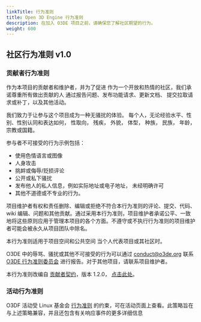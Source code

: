 ```yaml
---
linkTitle: 行为准则
title: Open 3D Engine 行为准则
description: 在加入 O3DE 项目之前，请确保您了解社区期望的行为。
weight: 600
---
```


## 社区行为准则 v1.0

### 贡献者行为准则

作为本项目的贡献者和维护者，并为了促进
作为一个开放和热情的社区，我们承诺尊重所有做出贡献的人
通过报告问题、发布功能请求、更新文档、
提交拉取请求或补丁，以及其他活动。

我们致力于让参与这个项目成为一种无骚扰的体验。
每个人，无论经验水平、性别、性别认同和表达如何，
性取向， 残疾， 外貌， 体型， 种族， 民族， 年龄，
宗教或国籍。

参与者不可接受的行为示例包括：

- 使用色情语言或图像
- 人身攻击
- 挑衅或侮辱/贬损评论
- 公开或私下骚扰
- 发布他人的私人信息，例如实际地址或电子地址，
 未经明确许可
- 其他不道德或不专业的行为。

项目维护者有权和责任删除、编辑或拒绝不符合本行为准则的评论、提交、代码、wiki 编辑、问题和其他贡献。通过采用本行为准则，项目维护者承诺公平、一致地将这些原则应用于管理本项目的各个方面。不遵守或不执行行为准则的项目维护者可能会被永久从项目团队中除名。

本行为准则适用于项目空间和公共空间
当个人代表项目或其社区时。

O3DE 中的辱骂、骚扰或其他不可接受的行为可以通过 <conduct@o3de.org> 联系 [O3DE 行为准则委员会](https://github.com/o3de/foundation/tree/main/committee/committee-code-of-conduct) 进行报告。对于其他项目，请联系项目维护者。

本行为准则改编自 [贡献者契约](http://contributor-covenant.org)，版本 1.2.0， [点击此处](http://contributor-covenant.org/version/1/2/0/)。

### 活动行为准则

O3DF 活动受 Linux 基金会 [行为准则](https://events.linuxfoundation.org/code-of-conduct/) 的约束，可在活动页面上查看。此策略旨在与上述策略兼容，并且还包含有关响应事件的更多详细信息
